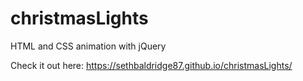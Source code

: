 # christmasLights
HTML and CSS animation with jQuery

Check it out here: https://sethbaldridge87.github.io/christmasLights/
